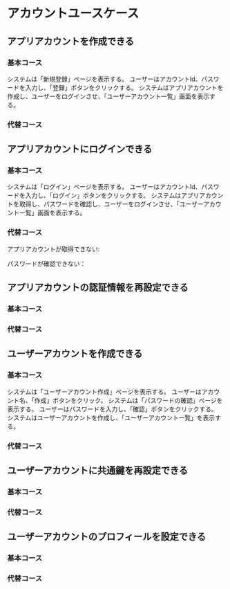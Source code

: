 # アカウントユースケース

## アプリアカウントを作成できる

### 基本コース

システムは「新規登録」ページを表示する。
ユーザーはアカウントId、パスワードを入力し、「登録」ボタンをクリックする。
システムはアプリアカウントを作成し、ユーザーをログインさせ、「ユーザーアカウント一覧」画面を表示する。

### 代替コース

## アプリアカウントにログインできる

### 基本コース

システムは「ログイン」ページを表示する。
ユーザーはアカウントId、パスワードを入力し、「ログイン」ボタンをクリックする。
システムはアプリアカウントを取得し、パスワードを確認し、ユーザーをログインさせ、「ユーザーアカウント一覧」画面を表示する。

### 代替コース
アプリアカウントが取得できない:

パスワードが確認できない：

## アプリアカウントの認証情報を再設定できる

### 基本コース

### 代替コース

## ユーザーアカウントを作成できる

### 基本コース
システムは「ユーザーアカウント作成」ページを表示する。
ユーザーはアカウント名、「作成」ボタンをクリック。
システムは「パスワードの確認」ページを表示する。
ユーザーはパスワードを入力し、「確認」ボタンをクリックする。
システムはユーザーアカウントを作成し、「ユーザーアカウント一覧」を表示する。

### 代替コース

## ユーザーアカウントに共通鍵を再設定できる

### 基本コース

### 代替コース

## ユーザーアカウントのプロフィールを設定できる

### 基本コース

### 代替コース

